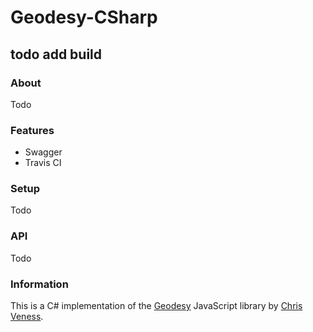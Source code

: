 # Geodesy-CSharp

## todo add build

### About

Todo

### Features

- Swagger
- Travis CI

### Setup

Todo

### API

Todo

### Information

This is a C# implementation of the [Geodesy](https://github.com/chrisveness/geodesy) JavaScript library by [Chris Veness](https://github.com/chrisveness).



